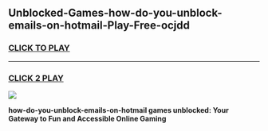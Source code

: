 
## Unblocked-Games-how-do-you-unblock-emails-on-hotmail-Play-Free-ocjdd
<h3>
<a href="https://premium76.site?title=how-do-you-unblock-emails-on-hotmail&ref=20M">CLICK TO PLAY</a></h3>
<hr>

<h3>
<a href="https://premium76.site?title=how-do-you-unblock-emails-on-hotmail&ref=20M">CLICK 2 PLAY</a>
  
</h3>

<a href="https://premium76.site?title=how-do-you-unblock-emails-on-hotmail&ref=19M"><img src="https://clearcache.store/games.png"></a>


**how-do-you-unblock-emails-on-hotmail games unblocked: Your Gateway to Fun and Accessible Online Gaming**
